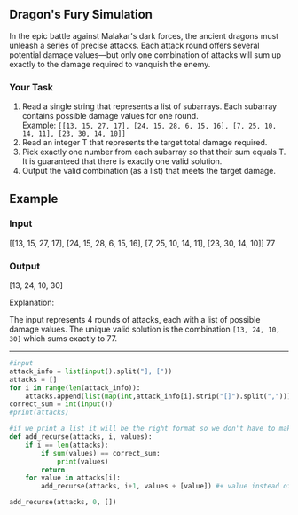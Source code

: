 
## Dragon's Fury Simulation

In the epic battle against Malakar's dark forces, the ancient dragons must unleash a series of precise attacks. Each attack round offers several potential damage values—but only one combination of attacks will sum up exactly to the damage required to vanquish the enemy.

### Your Task

1. Read a single string that represents a list of subarrays. Each subarray contains possible damage values for one round.  
    Example: `[[13, 15, 27, 17], [24, 15, 28, 6, 15, 16], [7, 25, 10, 14, 11], [23, 30, 14, 10]]`
2. Read an integer T that represents the target total damage required.
3. Pick exactly one number from each subarray so that their sum equals T.  
    It is guaranteed that there is exactly one valid solution.
4. Output the valid combination (as a list) that meets the target damage.

## Example

### Input

[[13, 15, 27, 17], [24, 15, 28, 6, 15, 16], [7, 25, 10, 14, 11], [23, 30, 14, 10]]
77

### Output

[13, 24, 10, 30] 

Explanation:

The input represents 4 rounds of attacks, each with a list of possible damage values. The unique valid solution is the combination `[13, 24, 10, 30]` which sums exactly to 77.

---

```python
#input
attack_info = list(input().split("], ["))
attacks = []
for i in range(len(attack_info)):
    attacks.append(list(map(int,attack_info[i].strip("[]").split(","))))
correct_sum = int(input())
#print(attacks)

#if we print a list it will be the right format so we don't have to make the string :)
def add_recurse(attacks, i, values):
    if i == len(attacks):
        if sum(values) == correct_sum:
            print(values)
        return
    for value in attacks[i]:
        add_recurse(attacks, i+1, values + [value]) #+ value instead of append created a new list

add_recurse(attacks, 0, [])

```